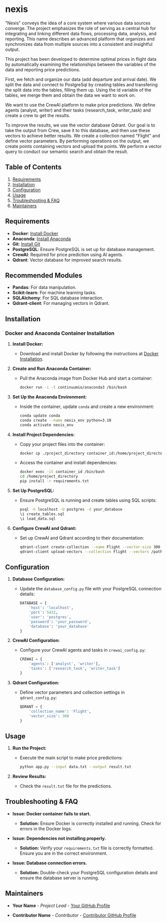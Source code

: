 # nexis

"Nexis" conveys the idea of a core system where various data sources converge. The project emphasizes the role of serving as a central hub for integrating and linking different data flows, processing data, analysis, and reporting. This name describes an advanced platform that organizes and synchronizes data from multiple sources into a consistent and insightful output.

This project has been developed to determine optimal prices in flight data by automatically examining the relationships between the variables of the data and reporting price predictions.

First, we fetch and organize our data (add departure and arrival date). We split the data and connect to PostgreSql by creating tables and transfering the split data into the tables, filling them up. Using the id variable of the tables, we merge them and obtain the data we want to work on.

We want to use the CrewAI platform to make price predictions. We define agents (analyst, writer) and their tasks (research_task, writer_task) and create a crew to get the results.

To improve the results, we use the vector database Qdrant. Our goal is to take the output from Crew, save it to this database, and then use these vectors to achieve better results. We create a collection named "Flight" and define vector parameters. By performing operations on the output, we create points containing vectors and upload the points. We perform a vector query to conduct our semantic search and obtain the result.


## Table of Contents

1. [Requirements](#requirements)
2. [Installation](#installation)
3. [Configuration](#configuration)
4. [Usage](#usage)
5. [Troubleshooting & FAQ](#troubleshooting--faq)
6. [Maintainers](#maintainers)

## Requirements

- **Docker**: [Install Docker](https://docs.docker.com/get-docker/)
- **Anaconda**: [Install Anaconda](https://docs.anaconda.com/anaconda/install/)
- **Git**: [Install Git](https://git-scm.com/book/en/v2/Getting-Started-Installing-Git)
- **PostgreSQL**: Ensure PostgreSQL is set up for database management.
- **CrewAI**: Required for price prediction using AI agents.
- **Qdrant**: Vector database for improved search results.

## Recommended Modules

- **Pandas**: For data manipulation.
- **Scikit-learn**: For machine learning tasks.
- **SQLAlchemy**: For SQL database interaction.
- **Qdrant-client**: For managing vectors in Qdrant.

## Installation

### Docker and Anaconda Container Installation

1. **Install Docker:**
   - Download and install Docker by following the instructions at [Docker Installation](https://docs.docker.com/get-docker/).

2. **Create and Run Anaconda Container:**
   - Pull the Anaconda image from Docker Hub and start a container:

     ```bash
     docker run -i -t continuumio/anaconda3 /bin/bash
     ```

3. **Set Up the Anaconda Environment:**
   - Inside the container, update `conda` and create a new environment:

     ```bash
     conda update conda
     conda create --name nexis_env python=3.10
     conda activate nexis_env
     ```

4. **Install Project Dependencies:**
   - Copy your project files into the container:

     ```bash
     docker cp ./project_directory container_id:/home/project_directory
     ```

   - Access the container and install dependencies:

     ```bash
     docker exec -it container_id /bin/bash
     cd /home/project_directory
     pip install -r requirements.txt
     ```

5. **Set Up PostgreSQL:**
   - Ensure PostgreSQL is running and create tables using SQL scripts:

     ```bash
     psql -h localhost -U postgres -d your_database
     \i create_tables.sql
     \i load_data.sql
     ```

6. **Configure CrewAI and Qdrant:**
   - Set up CrewAI and Qdrant according to their documentation:

     ```bash
     qdrant-client create-collection --name Flight --vector-size 300
     qdrant-client upload-vectors --collection Flight --vectors /path/to/vectors
     ```

## Configuration

1. **Database Configuration:**
   - Update the `database_config.py` file with your PostgreSQL connection details:

     ```python
     DATABASE = {
         'host': 'localhost',
         'port': 5432,
         'user': 'postgres',
         'password': 'your_password',
         'database': 'your_database'
     }
     ```

2. **CrewAI Configuration:**
   - Configure your CrewAI agents and tasks in `crewai_config.py`:

     ```python
     CREWAI = {
         'agents': ['analyst', 'writer'],
         'tasks': ['research_task', 'writer_task']
     }
     ```

3. **Qdrant Configuration:**
   - Define vector parameters and collection settings in `qdrant_config.py`:

     ```python
     QDRANT = {
         'collection_name': 'Flight',
         'vector_size': 300
     }
     ```

## Usage

1. **Run the Project:**
   - Execute the main script to make price predictions:

     ```bash
     python app.py --input data.txt --output result.txt
     ```

2. **Review Results:**
   - Check the `result.txt` file for the predictions.

## Troubleshooting & FAQ

- **Issue: Docker container fails to start.**
  - **Solution:** Ensure Docker is correctly installed and running. Check for errors in the Docker logs.

- **Issue: Dependencies not installing properly.**
  - **Solution:** Verify your `requirements.txt` file is correctly formatted. Ensure you are in the correct environment.

- **Issue: Database connection errors.**
  - **Solution:** Double-check your PostgreSQL configuration details and ensure the database server is running.

## Maintainers

- **Your Name** - *Project Lead* - [Your GitHub Profile](https://github.com/YourGitHubProfile)

- **Contributor Name** - *Contributor* - [Contributor GitHub Profile](https://github.com/ContributorGitHubProfile)

